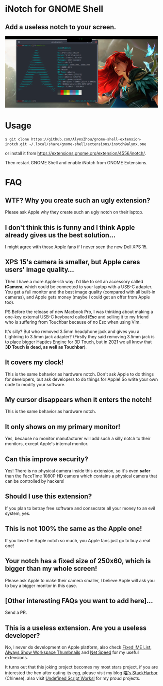 iNotch for GNOME Shell
======================

Add a useless notch to your screen.
-----------------------------------

![screenshot](./screenshot.png)

# Usage

```
$ git clone https://github.com/AlynxZhou/gnome-shell-extension-inotch.git ~/.local/share/gnome-shell/extensions/inotch@alynx.one
```

or install it from <https://extensions.gnome.org/extension/4556/inotch/>.

Then restart GNOME Shell and enable iNotch from GNOME Extensions.

# FAQ

## WTF? Why you create such an ugly extension?

Please ask Apple why they create such an ugly notch on their laptop.

## I don't think this is funny and I think Apple already gives us the best solution…

I might agree with those Apple fans if I never seen the new Dell XPS 15.

## XPS 15's camera is smaller, but Apple cares users' image quality…

Then I have a more Apple-ish way: I'd like to sell an accessory called **iCamera**, which could be connected to your laptop with a USB-C adapter. You get a full monitor and the best image quality (compared with all built-in cameras), and Apple gets money (maybe I could get an offer from Apple too).

PS Before the release of new Macbook Pro, I was thinking about making a one-key external USB-C keyboard called **iEsc** and selling it to my friend who is suffering from Touchbar because of no Esc when using Vim.

It's silly? But who removed 3.5mm headphone jack and gives you a Lightning to 3.5mm jack adapter? (Firstly they said removing 3.5mm jack is to place bigger Haptics Engine for 3D Touch, but in 2021 we all know that **3D Touch is dead, as well as Touchbar**).

## It covers my clock!

This is the same behavior as hardware notch. Don't ask Apple to do things for developers, but ask developers to do things for Apple! So write your own code to modify your software.

## My cursor disappears when it enters the notch!

This is the same behavior as hardware notch.

## It only shows on my primary monitor!

Yes, because no monitor manufacturer will add such a silly notch to their monitors, except Apple's internal monitor.

## Can this improve security?

Yes! There is no physical camera inside this extension, so it's even **safer** than the FaceTime 1080P HD camera which contains a physical camera that can be controlled by hackers!

## Should I use this extension?

If you plan to betray free software and consecrate all your money to an evil system, yes.

## This is not 100% the same as the Apple one!

If you love the Apple notch so much, you Apple fans just go to buy a real one!

## Your notch has a fixed size of 250x60, which is bigger than my whole screen!

Please ask Apple to make their camera smaller, I believe Apple will ask you to buy a bigger monitor in this case.

## [Other interesting FAQs you want to add here]…

Send a PR.

## This is a useless extension. Are you a useless developer?

No, I never do development on Apple platform, also check [Fixed IME List](https://github.com/AlynxZhou/gnome-shell-extension-fixed-ime-list/), [Always Show Workspace Thumbnails](https://github.com/AlynxZhou/gnome-shell-extension-always-show-workspace-thumbnails/) and [Net Speed](https://github.com/AlynxZhou/gnome-shell-extension-net-speed/) for my useful extensions.

It turns out that this joking project becomes my most stars project, if you are interested the hen after eating its egg, please visit my blog [喵's StackHarbor](https://sh.alynx.one/) (Chinese), also visit [Undefined Script Works!](https://sh.alynx.one/Undefined-Script-Works/) for my proud projects.
